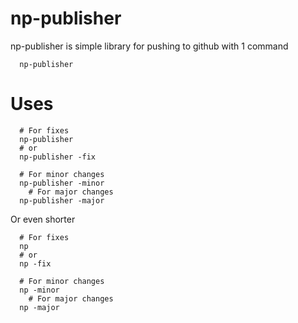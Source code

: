 # np-publisher

np-publisher is simple library for pushing to github with 1 command 
```shell
  np-publisher
```


# Uses
```shell
  # For fixes
  np-publisher 
  # or
  np-publisher -fix

  # For minor changes
  np-publisher -minor
    # For major changes
  np-publisher -major
```

Or even shorter
```shell
  # For fixes
  np 
  # or
  np -fix

  # For minor changes
  np -minor
    # For major changes
  np -major
```